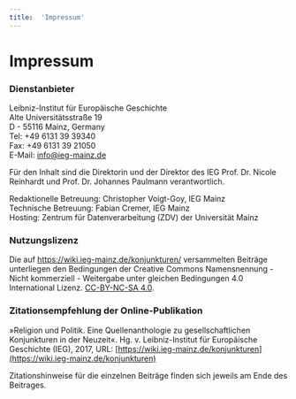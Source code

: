 ```yaml
---
title:  'Impressum'
---
```

# Impressum

### Dienstanbieter

Leibniz-Institut für Europäische Geschichte \
Alte Universitätsstraße 19 \
D - 55116 Mainz, Germany \
Tel: +49 6131 39 39340 \
Fax: +49 6131 39 21050 \
E-Mail: info@ieg-mainz.de

Für den Inhalt sind die Direktorin und der Direktor des IEG Prof. Dr. Nicole Reinhardt und Prof. Dr. Johannes Paulmann verantwortlich.

Redaktionelle Betreuung: Christopher Voigt-Goy, IEG Mainz \
Technische Betreuung: Fabian Cremer, IEG Mainz \
Hosting: Zentrum für Datenverarbeitung (ZDV) der Universität Mainz

### Nutzungslizenz

Die auf https://wiki.ieg-mainz.de/konjunkturen/ versammelten Beiträge unterliegen den Bedingungen der Creative Commons Namensnennung - Nicht kommerziell - Weitergabe unter gleichen Bedingungen 4.0 International Lizenz.
[CC-BY-NC-SA 4.0](https://creativecommons.org/licenses/by-nc-sa/4.0/).

### Zitationsempfehlung der Online-Publikation

»Religion und Politik. Eine Quellenanthologie zu gesellschaftlichen
Konjunkturen in der Neuzeit«. Hg. v. Leibniz-Institut für Europäische
Geschichte (IEG), 2017, URL: [https://wiki.ieg-mainz.de/konjunkturen](https://wiki.ieg-mainz.de/konjunkturen)

Zitationshinweise für die einzelnen Beiträge finden sich jeweils am Ende des Beitrages.
